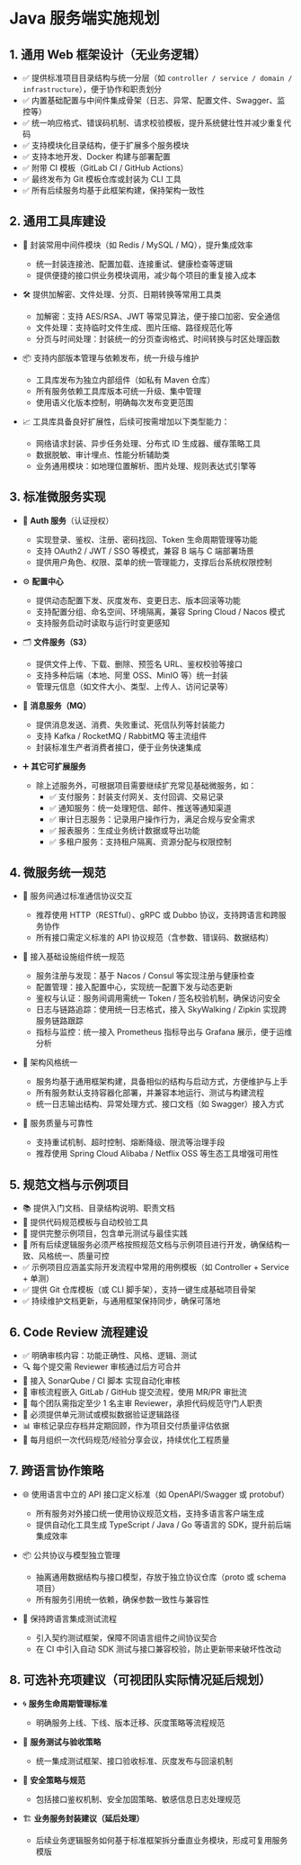 # Java 服务端实施规划

## 1. 通用 Web 框架设计（无业务逻辑）

- ✅ 提供标准项目目录结构与统一分层（如 `controller / service / domain / infrastructure`），便于协作和职责划分
- ✅ 内置基础配置与中间件集成骨架（日志、异常、配置文件、Swagger、监控等）
- ✅ 统一响应格式、错误码机制、请求校验模板，提升系统健壮性并减少重复代码
- ✅ 支持模块化目录结构，便于扩展多个服务模块
- ✅ 支持本地开发、Docker 构建与部署配置
- ✅ 附带 CI 模板（GitLab CI / GitHub Actions）
- ✅ 最终发布为 Git 模板仓库或封装为 CLI 工具
- ✅ 所有后续服务均基于此框架构建，保持架构一致性

## 2. 通用工具库建设

- 🧩 封装常用中间件模块（如 Redis / MySQL / MQ），提升集成效率
  - 统一封装连接池、配置加载、连接重试、健康检查等逻辑
  - 提供便捷的接口供业务模块调用，减少每个项目的重复接入成本

- 🛠️ 提供加解密、文件处理、分页、日期转换等常用工具类
  - 加解密：支持 AES/RSA、JWT 等常见算法，便于接口加密、安全通信
  - 文件处理：支持临时文件生成、图片压缩、路径规范化等
  - 分页与时间处理：封装统一的分页查询格式、时间转换与时区处理函数

- 📦 支持内部版本管理与依赖发布，统一升级与维护
  - 工具库发布为独立内部组件（如私有 Maven 仓库）
  - 所有服务依赖工具库版本可统一升级、集中管理
  - 使用语义化版本控制，明确每次发布变更范围

- 📈 工具库具备良好扩展性，后续可按需增加以下类型能力：
  - 网络请求封装、异步任务处理、分布式 ID 生成器、缓存策略工具
  - 数据脱敏、审计埋点、性能分析辅助类
  - 业务通用模块：如地理位置解析、图片处理、规则表达式引擎等

## 3. 标准微服务实现

- 🔐 **Auth 服务**（认证授权）
  - 实现登录、鉴权、注册、密码找回、Token 生命周期管理等功能
  - 支持 OAuth2 / JWT / SSO 等模式，兼容 B 端与 C 端部署场景
  - 提供用户角色、权限、菜单的统一管理能力，支撑后台系统权限控制

- ⚙️ **配置中心**
  - 提供动态配置下发、灰度发布、变更日志、版本回滚等功能
  - 支持配置分组、命名空间、环境隔离，兼容 Spring Cloud / Nacos 模式
  - 支持服务启动时读取与运行时变更感知

- 🗂️ **文件服务（S3）**
  - 提供文件上传、下载、删除、预签名 URL、鉴权校验等接口
  - 支持多种后端（本地、阿里 OSS、MinIO 等）统一封装
  - 管理元信息（如文件大小、类型、上传人、访问记录等）

- 📨 **消息服务（MQ）**
  - 提供消息发送、消费、失败重试、死信队列等封装能力
  - 支持 Kafka / RocketMQ / RabbitMQ 等主流组件
  - 封装标准生产者消费者接口，便于业务快速集成

- ➕ **其它可扩展服务**
  - 除上述服务外，可根据项目需要继续扩充常见基础微服务，如：
    - ✅ 支付服务：封装支付网关、支付回调、交易记录
    - ✅ 通知服务：统一处理短信、邮件、推送等通知渠道
    - ✅ 审计日志服务：记录用户操作行为，满足合规与安全需求
    - ✅ 报表服务：生成业务统计数据或导出功能
    - ✅ 多租户服务：支持租户隔离、资源分配与权限控制

## 4. 微服务统一规范

- 🔗 服务间通过标准通信协议交互
  - 推荐使用 HTTP（RESTful）、gRPC 或 Dubbo 协议，支持跨语言和跨服务协作
  - 所有接口需定义标准的 API 协议规范（含参数、错误码、数据结构）

- 🧩 接入基础设施组件统一规范
  - 服务注册与发现：基于 Nacos / Consul 等实现注册与健康检查
  - 配置管理：接入配置中心，实现统一配置下发与动态更新
  - 鉴权与认证：服务间调用需统一 Token / 签名校验机制，确保访问安全
  - 日志与链路追踪：使用统一日志格式，接入 SkyWalking / Zipkin 实现跨服务链路跟踪
  - 指标与监控：统一接入 Prometheus 指标导出与 Grafana 展示，便于运维分析

- 🧱 架构风格统一
  - 服务均基于通用框架构建，具备相似的结构与启动方式，方便维护与上手
  - 所有服务默认支持容器化部署，并兼容本地运行、测试与构建流程
  - 统一日志输出结构、异常处理方式、接口文档（如 Swagger）接入方式

- 🚦 服务质量与可靠性
  - 支持重试机制、超时控制、熔断降级、限流等治理手段
  - 推荐使用 Spring Cloud Alibaba / Netflix OSS 等生态工具增强可用性

## 5. 规范文档与示例项目

- 📚 提供入门文档、目录结构说明、职责文档
- 📏 提供代码规范模板与自动校验工具
- 🧪 提供完整示例项目，包含单元测试与最佳实践
- 🚨 所有后续逻辑服务必须严格按照规范文档与示例项目进行开发，确保结构一致、风格统一、质量可控
- ✅ 示例项目应涵盖实际开发流程中常用的用例模板（如 Controller + Service + 单测）
- ✅ 提供 Git 仓库模板（或 CLI 脚手架），支持一键生成基础项目骨架
- ✅ 持续维护文档更新，与通用框架保持同步，确保可落地

## 6. Code Review 流程建设

- ✅ 明确审核内容：功能正确性、风格、逻辑、测试
- 🔍 每个提交需 Reviewer 审核通过后方可合并
- 🧠 接入 SonarQube / CI 脚本 实现自动化审核
- 🔧 审核流程嵌入 GitLab / GitHub 提交流程，使用 MR/PR 审批流
- 👥 每个团队需指定至少 1 名主审 Reviewer，承担代码规范守门人职责
- 🧪 必须提供单元测试或模拟数据验证逻辑路径
- 📊 审核记录应存档并定期回顾，作为项目交付质量评估依据
- 📢 每月组织一次代码规范/经验分享会议，持续优化工程质量

## 7. 跨语言协作策略

- 🌐 使用语言中立的 API 接口定义标准（如 OpenAPI/Swagger 或 protobuf）
  - 所有服务对外接口统一使用协议规范文档，支持多语言客户端生成
  - 提供自动化工具生成 TypeScript / Java / Go 等语言的 SDK，提升前后端集成效率

- 📦 公共协议与模型独立管理
  - 抽离通用数据结构与接口模型，存放于独立协议仓库（proto 或 schema 项目）
  - 所有服务引用统一依赖，确保参数一致性与兼容性

- 🔄 保持跨语言集成测试流程
  - 引入契约测试框架，保障不同语言组件之间协议契合
  - 在 CI 中引入自动 SDK 测试与接口兼容校验，防止更新带来破坏性改动

## 8. 可选补充项建议（可视团队实际情况延后规划）

- 🌀 **服务生命周期管理标准**
  - 明确服务上线、下线、版本迁移、灰度策略等流程规范

- 🧪 **服务测试与验收策略**
  - 统一集成测试框架、接口验收标准、灰度发布与回滚机制

- 🔐 **安全策略与规范**
  - 包括接口鉴权机制、安全加固策略、敏感信息日志处理规范

- 🏗️ **业务服务封装建议（延后处理）**
  - 后续业务逻辑服务如何基于标准框架拆分垂直业务模块，形成可复用服务模版
